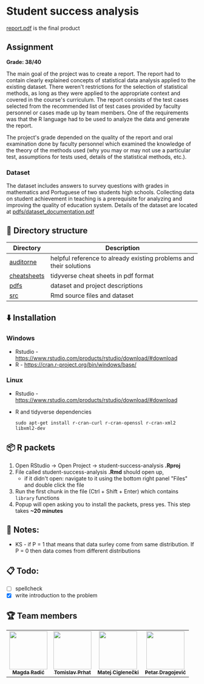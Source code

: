 # Student success analysis


[report.pdf](./report.pdf) is the final product

## Assignment

**Grade: 38/40**

The main goal of the project was to create a report. The report had to contain clearly explained concepts of statistical data analysis applied to the existing dataset. There weren't restrictions for the selection of statistical methods, as long as they were applied to the appropriate context and covered in the course's curriculum. The report consists of the test cases selected from the recommended list of test cases provided by faculty personnel or cases made up by team members. One of the requirements was that the R language had to be used to analyze the data and generate the report.

The project's grade depended on the quality of the report and oral examination done by faculty personnel which examined the knowledge of the theory of the methods used (why you may or may not use a particular test, assumptions for tests used, details of the statistical methods, etc.).


### Dataset

The dataset includes answers to survey questions with grades in mathematics and Portuguese of two students high schools. Collecting data on student achievement in teaching is a prerequisite for analyzing and improving the quality of education system. Details of the dataset are located at [pdfs/dataset_documentation.pdf](./pdfs/dataset_documentation.pdf) 


## 📁 Directory structure

| Directory                     | Description                                                        |
| ----------------------------- | ------------------------------------------------------------------ |
| [auditorne](./auditorne/)     | helpful reference to already existing problems and their solutions |
| [cheatsheets](./cheatsheets/) | tidyverse cheat sheets in pdf format                               |
| [pdfs](./pdfs/)               | dataset and project descriptions                                   |
| [src](./src/)                 | Rmd source files and dataset                                       |



## ⬇️ Installation
### Windows
- Rstudio - https://www.rstudio.com/products/rstudio/download/#download
- R - https://cran.r-project.org/bin/windows/base/

### Linux
- Rstudio - https://www.rstudio.com/products/rstudio/download/#download

- R and tidyverse dependencies
  ``` 
  sudo apt-get install r-cran-curl r-cran-openssl r-cran-xml2 libxml2-dev
  ```


## 📦 R packets
1. Open RStudio -> Open Project -> student-success-analysis **.Rproj**
2. File called student-success-analysis **.Rmd** should open up, 
    - if it didn't open: navigate to it using the bottom right panel "Files" and double click the file
3. Run the first chunk in the file (Ctrl + Shift + Enter) which contains `library` functions
4. Popup will open asking you to install the packets, press yes. This step takes **~20 minutes**

## 📝 Notes:
- KS - if P = 1 that means that data surley come from same distribution. If P = 0 then data comes from different distributions
  
## 📋 Todo:
- [ ] spellcheck
- [x] write introduction to the problem

## 🏆 Team members

<table>
  <tr>
    <td align="center"><a href="https://github.com/radicmagda"><img src="https://avatars.githubusercontent.com/u/77732311" width="100px;" alt=""/><br /><sub><b>Magda Radić</b></sub><br /></td>
    <td align="center"><a href="https://github.com/tprhat"><img src="https://avatars.githubusercontent.com/u/33128908?v=4" width="100px;" alt=""/><br /><sub><b>Tomislav Prhat</b></sub></a><br /></td>
    <td align="center"><a href="https://github.com/matejciglenecki"><img src="https://avatars.githubusercontent.com/u/12819849?v=4" width="100px;" alt=""/><br /><sub><b>Matej Ciglenečki</b></sub></a><br /></td>
    <td align="center"><a href="https://github.com/pdragojevic"><img src="https://avatars.githubusercontent.com/u/76600733" width="100px;" alt=""/><br /><sub><b>Petar Dragojević</b></sub></a><br /></td>

</table>
